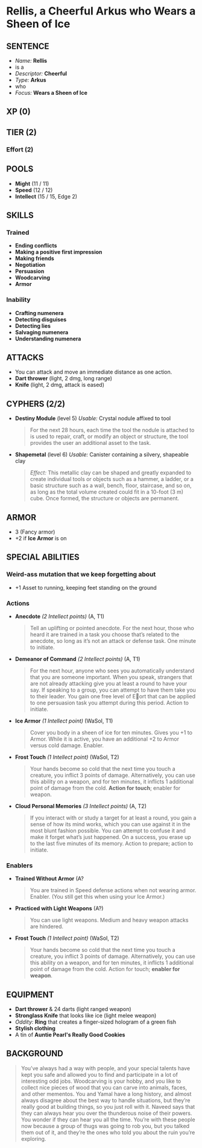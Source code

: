 # Rellis, a Cheerful Arkus who Wears a Sheen of Ice

## SENTENCE
- *Name:* **Rellis**
- is a
- *Descriptor:* **Cheerful**
- *Type:* **Arkus**
- who
- *Focus:* **Wears a Sheen of Ice**

## XP (0)

## TIER (2)
### Effort (2)

## POOLS
- **Might** (11 / 11)
- **Speed** (12 / 12)
- **Intellect** (15 / 15, Edge 2)

## SKILLS

### Trained
- **Ending conflicts**
- **Making a positive first impression**
- **Making friends**
- **Negotiation**
- **Persuasion**
- **Woodcarving**
- **Armor**

### Inability
- **Crafting numenera**
- **Detecting disguises**
- **Detecting lies**
- **Salvaging numenera**
- **Understanding numenera**

## ATTACKS
- You can attack and move an immediate distance as one action.
- **Dart thrower** (light, 2 dmg, long range)
- **Knife** (light, 2 dmg, attack is eased)

## CYPHERS (2/2)
- **Destiny Module** (level 5)
  *Usable:* Crystal nodule affixed to tool
  > For the next 28 hours, each time the tool the nodule is attached to is used to repair, craft, or modify an object or structure, the tool provides the user an additional asset to the task.
- **Shapemetal** (level 6)
  *Usable:* Canister containing a silvery, shapeable clay
  > *Effect:* This metallic clay can be shaped and greatly expanded to create individual tools or objects such as a hammer, a ladder, or a basic structure such as a wall, bench, floor, staircase, and so on, as long as the total volume created could fit in a 10-foot (3 m) cube. Once formed, the structure or objects are permanent.

## ARMOR
- 3 (Fancy armor)
- +2 if **Ice Armor** is on

## SPECIAL ABILITIES

### Weird-ass mutation that we keep forgetting about
- +1 Asset to running, keeping feet standing on the ground

### Actions
- **Anecdote** *(2 Intellect points)* (A, T1)
  > Tell an uplifting or pointed anecdote. For the next hour, those who heard it are trained in a task you choose that’s related to the anecdote, so long as it’s not an attack or defense task. One minute to initiate.
- **Demeanor of Command** *(2 Intellect points)* (A, T1)
  > For the next hour, anyone who sees you automatically understand that you are someone important. When you speak, strangers that are not already attacking give you at least a round to have your say. If speaking to a group, you can attempt to have them take you to their leader. You gain one free level of Eort that can be applied to one persuasion task you attempt during this period. Action to initiate.
- **Ice Armor** *(1 Intellect point)* (WaSoI, T1)
  > Cover you body in a sheen of ice for ten minutes. Gives you +1 to Armor. While it is active, you have an additional +2 to Armor versus cold damage. Enabler.
- **Frost Touch** *(1 Intellect point)* (WaSoI, T2)
  > Your hands become so cold that the next time you touch a creature, you inflict 3 points of damage. Alternatively, you can use this ability on a weapon, and for ten minutes, it inflicts 1 additional point of damage from the cold. **Action for touch**; enabler for weapon.
- **Cloud Personal Memories** *(3 Intellect points)* (A, T2)
  > If you interact with or study a target for at least a round, you gain a sense of how its mind works, which you can use against it in the most blunt fashion possible. You can attempt to confuse it and make it forget what’s just happened. On a success, you erase up to the last five minutes of its memory. Action to prepare; action to initiate.

### Enablers
- **Trained Without Armor** (A?
  > You are trained in Speed defense actions when not wearing armor. Enabler. (You still get this when using your Ice Armor.)
- **Practiced with Light Weapons** (A?)
  >  You can use light weapons. Medium and heavy weapon attacks are hindered.
- **Frost Touch** *(1 Intellect point)* (WaSoI, T2)
  > Your hands become so cold that the next time you touch a creature, you inflict 3 points of damage. Alternatively, you can use this ability on a weapon, and for ten minutes, it inflicts 1 additional point of damage from the cold. Action for touch; **enabler for weapon**.

## EQUIPMENT
- **Dart thrower** & 24 darts (light ranged weapon)
- **Stronglass Knife** that looks like ice (light melee weapon)
- *Oddity:* **Ring** that creates a finger-sized hologram of a green fish
- **Stylish clothing**
- A tin of **Auntie Pearl's Really Good Cookies**

## BACKGROUND
> You’ve always had a way with people, and your special talents have kept you safe and allowed you to find and participate in a lot of interesting odd jobs. Woodcarving is your hobby, and you like to collect nice pieces of wood that you can carve into animals, faces, and other mementos. You and Yamal have a long history, and almost always disagree about the best way to handle situations, but they’re really good at building things, so you just roll with it. Naveed says that they can always hear you over the thunderous noise of their powers. You wonder if they can hear you all the time. You’re with these people now because a group of thugs was going to rob you, but you talked them out of it, and they’re the ones who told you about the ruin you’re exploring.
